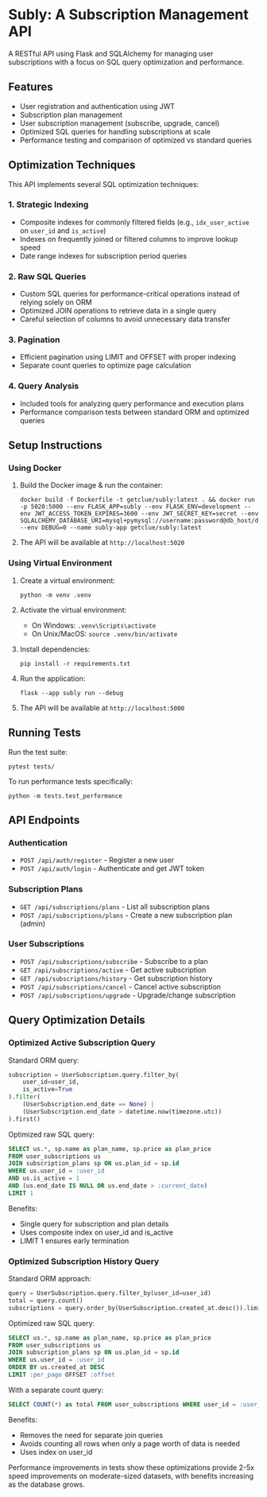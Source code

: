 # Subly: A Subscription Management API

A RESTful API using Flask and SQLAlchemy for managing user subscriptions with a focus on SQL query optimization and performance.

## Features

- User registration and authentication using JWT
- Subscription plan management
- User subscription management (subscribe, upgrade, cancel)
- Optimized SQL queries for handling subscriptions at scale
- Performance testing and comparison of optimized vs standard queries

## Optimization Techniques

This API implements several SQL optimization techniques:

### 1. Strategic Indexing

- Composite indexes for commonly filtered fields (e.g., `idx_user_active` on `user_id` and `is_active`)
- Indexes on frequently joined or filtered columns to improve lookup speed
- Date range indexes for subscription period queries

### 2. Raw SQL Queries

- Custom SQL queries for performance-critical operations instead of relying solely on ORM
- Optimized JOIN operations to retrieve data in a single query
- Careful selection of columns to avoid unnecessary data transfer

### 3. Pagination

- Efficient pagination using LIMIT and OFFSET with proper indexing
- Separate count queries to optimize page calculation

### 4. Query Analysis

- Included tools for analyzing query performance and execution plans
- Performance comparison tests between standard ORM and optimized queries

## Setup Instructions

### Using Docker

1. Build the Docker image & run the container:
   ```
   docker build -f Dockerfile -t getclue/subly:latest . && docker run -p 5020:5000 --env FLASK_APP=subly --env FLASK_ENV=development --env JWT_ACCESS_TOKEN_EXPIRES=3600 --env JWT_SECRET_KEY=secret --env SQLALCHEMY_DATABASE_URI=mysql+pymysql://username:password@db_host/db_name --env DEBUG=0 --name subly-app getclue/subly:latest 
   ```

2. The API will be available at `http://localhost:5020`

### Using Virtual Environment

1. Create a virtual environment:
   ```
   python -m venv .venv
   ```

2. Activate the virtual environment:
   - On Windows: `.venv\Scripts\activate`
   - On Unix/MacOS: `source .venv/bin/activate`

3. Install dependencies:
   ```
   pip install -r requirements.txt
   ```

4. Run the application:
   ```
   flask --app subly run --debug
   ```

5. The API will be available at `http://localhost:5000`

## Running Tests

Run the test suite:
```
pytest tests/
```

To run performance tests specifically:
```
python -m tests.test_performance
```

## API Endpoints

### Authentication

- `POST /api/auth/register` - Register a new user
- `POST /api/auth/login` - Authenticate and get JWT token

### Subscription Plans

- `GET /api/subscriptions/plans` - List all subscription plans
- `POST /api/subscriptions/plans` - Create a new subscription plan (admin)

### User Subscriptions

- `POST /api/subscriptions/subscribe` - Subscribe to a plan
- `GET /api/subscriptions/active` - Get active subscription
- `GET /api/subscriptions/history` - Get subscription history
- `POST /api/subscriptions/cancel` - Cancel active subscription
- `POST /api/subscriptions/upgrade` - Upgrade/change subscription

## Query Optimization Details

### Optimized Active Subscription Query

Standard ORM query:
```python
subscription = UserSubscription.query.filter_by(
    user_id=user_id,
    is_active=True
).filter(
    (UserSubscription.end_date == None) | 
    (UserSubscription.end_date > datetime.now(timezone.utc))
).first()
```

Optimized raw SQL query:
```sql
SELECT us.*, sp.name as plan_name, sp.price as plan_price
FROM user_subscriptions us
JOIN subscription_plans sp ON us.plan_id = sp.id
WHERE us.user_id = :user_id 
AND us.is_active = 1 
AND (us.end_date IS NULL OR us.end_date > :current_date)
LIMIT 1
```

Benefits:
- Single query for subscription and plan details
- Uses composite index on user_id and is_active
- LIMIT 1 ensures early termination

### Optimized Subscription History Query

Standard ORM approach:
```python
query = UserSubscription.query.filter_by(user_id=user_id)
total = query.count()
subscriptions = query.order_by(UserSubscription.created_at.desc()).limit(per_page).offset(offset).all()
```

Optimized raw SQL query:
```sql
SELECT us.*, sp.name as plan_name, sp.price as plan_price
FROM user_subscriptions us
JOIN subscription_plans sp ON us.plan_id = sp.id
WHERE us.user_id = :user_id
ORDER BY us.created_at DESC
LIMIT :per_page OFFSET :offset
```

With a separate count query:
```sql
SELECT COUNT(*) as total FROM user_subscriptions WHERE user_id = :user_id
```

Benefits:
- Removes the need for separate join queries
- Avoids counting all rows when only a page worth of data is needed
- Uses index on user_id

Performance improvements in tests show these optimizations provide 2-5x speed improvements on moderate-sized datasets, with benefits increasing as the database grows.